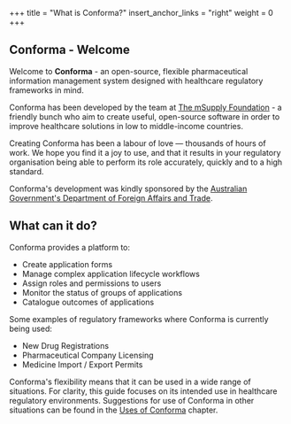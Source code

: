 +++
title = "What is Conforma?"
insert_anchor_links = "right"
weight = 0
+++

## Conforma - Welcome

Welcome to **Conforma** - an open-source, flexible pharmaceutical information management system designed with healthcare regulatory frameworks in mind.  

Conforma has been developed by the team at [The mSupply Foundation](https://msupply.foundation/about) - a friendly bunch who aim to create useful, open-source software in order to improve healthcare solutions in low to middle-income countries. 

Creating Conforma has been a labour of love — thousands of hours of work. We hope you find it a joy to use, and that it results in your regulatory organisation being able to perform its role accurately, quickly and to a high standard.

Conforma's development was kindly sponsored by the [Australian Government's Department of Foreign Affairs and Trade](https://www.dfat.gov.au/).

## What can it do?

Conforma provides a platform to:

- Create application forms
- Manage complex application lifecycle workflows
- Assign roles and permissions to users
- Monitor the status of groups of applications
- Catalogue outcomes of applications

Some examples of regulatory frameworks where Conforma is currently being used: 

- New Drug Registrations
- Pharmaceutical Company Licensing
- Medicine Import / Export Permits

Conforma's flexibility means that it can be used in a wide range of situations. For clarity, this guide focuses on its intended use in healthcare regulatory environments. Suggestions for use of Conforma in other situations can be found in the [Uses of Conforma](/getting-started/uses-for-conforma/) chapter.




